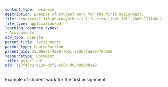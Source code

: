 ```yaml
---
content_type: resource
description: Example of student work for the first assignment.
file: /courses/7-343-photosynthesis-life-from-light-fall-2006/117f46c2a129dcf2e55dd88c896dbce9_ps1ex1.pdf
file_type: application/pdf
learning_resource_types:
- Assignments
ocw_type: OCWFile
parent_title: Assignments
parent_type: CourseSection
parent_uid: c5508e71-4229-70b1-810b-fae89779de50
resourcetype: Document
title: ps1ex1.pdf
uid: 117f46c2-a129-dcf2-e55d-d88c896dbce9
---
```

Example of student work for the first assignment.

